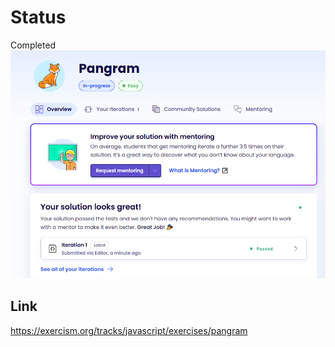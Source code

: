 # Status
Completed
![Image showing passing of Pangram Exercise](Pangram_Pass.png?raw=true "Pangram Pass")

## Link
https://exercism.org/tracks/javascript/exercises/pangram